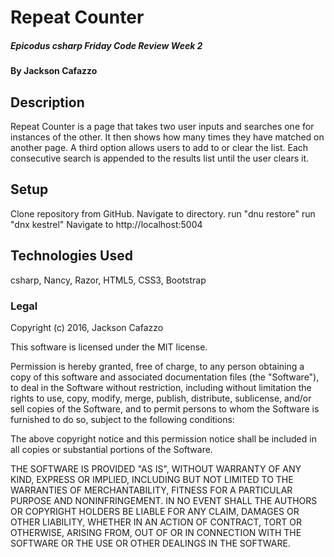 # Repeat Counter
##### Epicodus csharp Friday Code Review Week 2

#### By Jackson Cafazzo


## Description

Repeat Counter is a page that takes two user inputs and searches one for instances of the other. It then shows how many times they have matched on another page. A third option allows users to add to or clear the list. Each consecutive search is appended to the results list until the user clears it.

## Setup

Clone repository from GitHub.
Navigate to directory.
run "dnu restore"
run "dnx kestrel"
Navigate to http://localhost:5004

## Technologies Used

csharp, Nancy, Razor, HTML5, CSS3, Bootstrap

### Legal

Copyright (c) 2016, Jackson Cafazzo

This software is licensed under the MIT license.

Permission is hereby granted, free of charge, to any person obtaining a copy of this software and associated documentation files (the "Software"), to deal in the Software without restriction, including without limitation the rights to use, copy, modify, merge, publish, distribute, sublicense, and/or sell copies of the Software, and to permit persons to whom the Software is furnished to do so, subject to the following conditions:

The above copyright notice and this permission notice shall be included in all copies or substantial portions of the Software.

THE SOFTWARE IS PROVIDED "AS IS", WITHOUT WARRANTY OF ANY KIND, EXPRESS OR IMPLIED, INCLUDING BUT NOT LIMITED TO THE WARRANTIES OF MERCHANTABILITY, FITNESS FOR A PARTICULAR PURPOSE AND NONINFRINGEMENT. IN NO EVENT SHALL THE AUTHORS OR COPYRIGHT HOLDERS BE LIABLE FOR ANY CLAIM, DAMAGES OR OTHER LIABILITY, WHETHER IN AN ACTION OF CONTRACT, TORT OR OTHERWISE, ARISING FROM, OUT OF OR IN CONNECTION WITH THE SOFTWARE OR THE USE OR OTHER DEALINGS IN THE SOFTWARE.

